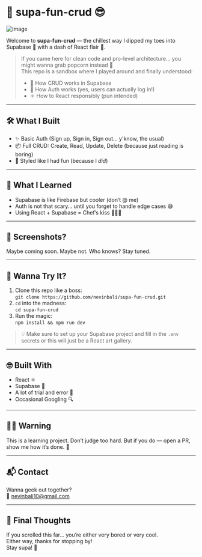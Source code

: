 # 🚀 supa-fun-crud 😎

![image](https://github.com/user-attachments/assets/c8ab3dc2-9e3f-4acd-abc1-f3f8ce4bc2f1)

Welcome to **supa-fun-crud** — the chillest way I dipped my toes into Supabase 🌊 with a dash of React flair 💅.

> If you came here for clean code and pro-level architecture... you might wanna grab popcorn instead 🍿  
> This repo is a sandbox where I played around and finally understood:
> - 🔁 How CRUD works in Supabase
> - 🔐 How Auth works (yes, users can actually log in!)
> - ⚛️ How to React responsibly (pun intended)

---

## 🛠️ What I Built

- ✨ Basic Auth (Sign up, Sign in, Sign out... y'know, the usual)
- 📦 Full CRUD: Create, Read, Update, Delete (because just reading is boring)
- 💅 Styled like I had fun (because I *did*)

---

## 🧠 What I Learned

- Supabase is like Firebase but cooler (don’t @ me)
- Auth is not that scary... until you forget to handle edge cases 😅
- Using React + Supabase = Chef’s kiss 👨‍🍳💋

---

## 📸 Screenshots?

Maybe coming soon. Maybe not. Who knows? Stay tuned.

---

## 🧃 Wanna Try It?

1. Clone this repo like a boss:  
   `git clone https://github.com/nevinbali/supa-fun-crud.git`
2. `cd` into the madness:  
   `cd supa-fun-crud`
3. Run the magic:  
   `npm install && npm run dev`

> 💡 Make sure to set up your Supabase project and fill in the `.env` secrets or this will just be a React art gallery.

---

## 🤓 Built With

- React ⚛️
- Supabase 🦾
- A lot of trial and error 🔁
- Occasional Googling 🔍

---

## 🧙‍♂️ Warning

This is a learning project. Don’t judge too hard. But if you do — open a PR, show me how it’s done. 🙌

---

## 📬 Contact

Wanna geek out together?  
📧 [nevinbali10@gmail.com](mailto:nevinbali@example.com)  


---

## 💬 Final Thoughts

If you scrolled this far... you’re either very bored or very cool.  
Either way, thanks for stopping by!  
Stay supa! 🧃
